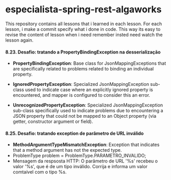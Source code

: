 # especialista-spring-rest-algaworks
This repository contains all lessons that i learned in each lesson. For each lesson, i make a commit specify what i done in code. This way its easy to revise the content of lesson when i need remember insted need watch the lesson again.

#### 8.23. Desafio: tratando a PropertyBindingException na desserialização

- **PropertyBindingException**: Base class for JsonMappingExceptions that are specifically related 
to problems related to binding an individual property.

- **IgnoredPropertyException**: Specialized JsonMappingException sub-class used to indicate case where an explicitly ignored property is encountered,
  and mapper is configured to consider this an error.

- **UnrecognizedPropertyException**: Specialized JsonMappingException sub-class specifically used to indicate 
problems due to encountering a JSON property that could not be mapped to an Object property (via getter, constructor argument or field).

#### 8.25. Desafio: tratando exception de parâmetro de URL inválido

- **MethodArgumentTypeMismatchException**: Exception that indicates that a method argument has not the expected type. 
- ProblemType problem = ProblemType.PARAMETRO_INVALIDO;
- Mensagem da respsosta HTTP: O parâmetro de URL '%s' recebeu o valor '%s', que é de um tipo inválido. Corrija e informa um valor
comtaível com o tipo %s.